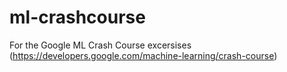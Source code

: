 # ml-crashcourse
For the Google ML Crash Course excersises (https://developers.google.com/machine-learning/crash-course)
